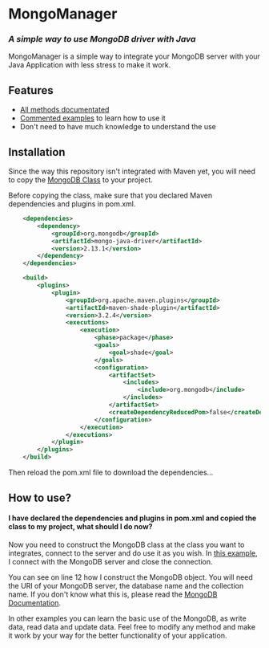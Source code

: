 # MongoManager
### _A simple way to use MongoDB driver with Java_

MongoManager is a simple way to integrate your MongoDB server with your Java Application with less stress to make it work.

## Features

- [All methods documentated](https://github.com/Gabriielsm/MongoManager/blob/main/src/main/java/me/gabriielsm/MongoManager/MongoDB.java)
- [Commented examples](https://github.com/Gabriielsm/MongoManager/tree/main/src/main/java/me/gabriielsm/examples) to learn how to use it
- Don't need to have much knowledge to understand the use
 
## Installation

Since the way this repository isn't integrated with Maven yet, you will need to copy the [MongoDB Class](https://github.com/Gabriielsm/MongoManager/blob/main/src/main/java/me/gabriielsm/MongoManager/MongoDB.java) to your project.

Before copying the class, make sure that you declared Maven dependencies and plugins in pom.xml.

```xml
    <dependencies>
        <dependency>
            <groupId>org.mongodb</groupId>
            <artifactId>mongo-java-driver</artifactId>
            <version>2.13.1</version>
        </dependency>
    </dependencies>

    <build>
        <plugins>
            <plugin>
                <groupId>org.apache.maven.plugins</groupId>
                <artifactId>maven-shade-plugin</artifactId>
                <version>3.2.4</version>
                <executions>
                    <execution>
                        <phase>package</phase>
                        <goals>
                            <goal>shade</goal>
                        </goals>
                        <configuration>
                            <artifactSet>
                                <includes>
                                    <include>org.mongodb</include>
                                </includes>
                            </artifactSet>
                            <createDependencyReducedPom>false</createDependencyReducedPom>
                        </configuration>
                    </execution>
                </executions>
            </plugin>
        </plugins>
    </build>
```

Then reload the pom.xml file to download the dependencies...

## How to use?

#### I have declared the dependencies and plugins in pom.xml and copied the class to my project, what should I do now?

Now you need to construct the MongoDB class at the class you want to integrates, connect to the server and do use it as you wish.
In [this example](https://github.com/Gabriielsm/MongoManager/blob/main/src/main/java/me/gabriielsm/examples/Connect.java), I connect with the MongoDB server and close the connection.

You can see on line 12 how I construct the MongoDB object. You will need the URI of your MongoDB server, the database name and the collection name. 
If you don't know what this is, please read the [MongoDB Documentation](https://docs.mongodb.com/drivers/java/).

In other examples you can learn the basic use of the MongoDB, as write data, read data and update data.
Feel free to modify any method and make it work by your way for the better functionality of your application.
